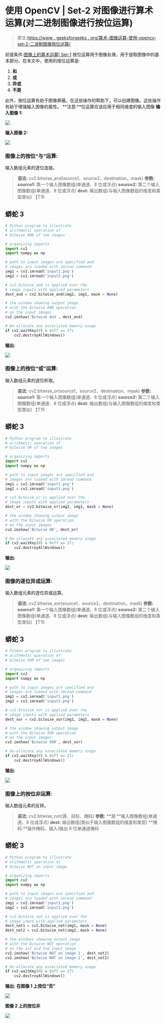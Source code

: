 # 使用 OpenCV | Set-2 对图像进行算术运算(对二进制图像进行按位运算)

> 原文:[https://www . geeksforgeeks . org/算术-图像运算-使用-opencv-set-2-二进制图像按位运算/](https://www.geeksforgeeks.org/arithmetic-operations-on-images-using-opencv-set-2-bitwise-operations-on-binary-images/)

前提条件:[图像上的算术运算| Set-1](https://www.geeksforgeeks.org/arithmetic-operations-on-images-using-opencv-set-1-addition-and-subtraction/)
按位运算用于图像处理，用于提取图像中的基本部分。在本文中，使用的按位运算是:

1.  **和**
2.  **或**
3.  **异或**
4.  **不是**

此外，按位运算有助于图像屏蔽。在这些操作的帮助下，可以创建图像。这些操作有助于增强输入图像的属性。
**注意:**位运算应该应用于相同维度的输入图像
**输入图像 1:**

![](img/ce6be1a24a6a327beba8ad65a0a3e2b0.png)

**输入图像 2:**

![](img/c8bef8d0303f44bd4f68b549a92223e8.png)

### 图像上的按位“与”运算:

输入数组元素的逐位连接。

> **语法:** cv2.bitwise_and(source1，source2，destination，mask)
> **参数:**
> **source1:** 第一个输入图像数组(单通道、8 位或浮点)
> **source2:** 第二个输入图像数组(单通道、8 位或浮点)
> **dest:** 输出数组(与输入图像数组的维度和类型类似)
> 【T15

## 蟒蛇 3

```py
# Python program to illustrate
# arithmetic operation of
# bitwise AND of two images

# organizing imports
import cv2
import numpy as np

# path to input images are specified and  
# images are loaded with imread command 
img1 = cv2.imread('input1.png') 
img2 = cv2.imread('input2.png')

# cv2.bitwise_and is applied over the
# image inputs with applied parameters
dest_and = cv2.bitwise_and(img2, img1, mask = None)

# the window showing output image
# with the Bitwise AND operation
# on the input images
cv2.imshow('Bitwise And', dest_and)

# De-allocate any associated memory usage 
if cv2.waitKey(0) & 0xff == 27:
    cv2.destroyAllWindows()
```

**输出:**

![](img/7d661b2a501cfd34fc0478aa40c743ea.png)

### 图像上的按位“或”运算:

输入数组元素的逐位析取。

> **语法:** cv2.bitwise_or(source1，source2，destination，mask)
> **参数:**
> **source1:** 第一个输入图像数组(单通道、8 位或浮点)
> **source2:** 第二个输入图像数组(单通道、8 位或浮点)
> **dest:** 输出数组(与输入图像数组的维度和类型类似)
> 【T15

## 蟒蛇 3

```py
# Python program to illustrate
# arithmetic operation of
# bitwise OR of two images

# organizing imports
import cv2
import numpy as np

# path to input images are specified and  
# images are loaded with imread command 
img1 = cv2.imread('input1.png') 
img2 = cv2.imread('input2.png')

# cv2.bitwise_or is applied over the
# image inputs with applied parameters
dest_or = cv2.bitwise_or(img2, img1, mask = None)

# the window showing output image
# with the Bitwise OR operation
# on the input images
cv2.imshow('Bitwise OR', dest_or)

# De-allocate any associated memory usage 
if cv2.waitKey(0) & 0xff == 27:
    cv2.destroyAllWindows()
```

**输出:**

![](img/f0e84ac83bb69412acba374c2da07e48.png)

### 图像的逐位异或运算:

输入数组元素的逐位异或运算。

> **语法:** cv2.bitwise_xor(source1，source2，destination，mask)
> **参数:**
> **source1:** 第一个输入图像数组(单通道、8 位或浮点)
> **source2:** 第二个输入图像数组(单通道、8 位或浮点)
> **dest:** 输出数组(与输入图像数组的维度和类型类似)
> 【T15

## 蟒蛇 3

```py
# Python program to illustrate
# arithmetic operation of
# bitwise XOR of two images

# organizing imports
import cv2
import numpy as np

# path to input images are specified and  
# images are loaded with imread command 
img1 = cv2.imread('input1.png') 
img2 = cv2.imread('input2.png')

# cv2.bitwise_xor is applied over the
# image inputs with applied parameters
dest_xor = cv2.bitwise_xor(img1, img2, mask = None)

# the window showing output image
# with the Bitwise XOR operation
# on the input images
cv2.imshow('Bitwise XOR', dest_xor)

# De-allocate any associated memory usage 
if cv2.waitKey(0) & 0xff == 27:
    cv2.destroyAllWindows()
```

**输出:**

![](img/986ebfd475ea974fd48998e910506026.png)

### 图像上的按位非运算:

输入数组元素的反转。

> **语法:** cv2.bitwise_not(源、目标、掩码)
> **参数:**
> **源:**输入图像数组(单通道、8 位或浮点)
> **dest:** 输出数组(类似于输入图像数组的维度和类型)
> **掩码:**操作掩码，输入/输出 8 位单通道掩码

## 蟒蛇 3

```py
# Python program to illustrate
# arithmetic operation of
# bitwise NOT on input image

# organizing imports
import cv2
import numpy as np

# path to input images are specified and  
# images are loaded with imread command 
img1 = cv2.imread('input1.png') 
img2 = cv2.imread('input2.png')

# cv2.bitwise_not is applied over the
# image input with applied parameters
dest_not1 = cv2.bitwise_not(img1, mask = None)
dest_not2 = cv2.bitwise_not(img2, mask = None)

# the windows showing output image
# with the Bitwise NOT operation
# on the 1st and 2nd input image
cv2.imshow('Bitwise NOT on image 1', dest_not1)
cv2.imshow('Bitwise NOT on image 2', dest_not2)

# De-allocate any associated memory usage 
if cv2.waitKey(0) & 0xff == 27:
    cv2.destroyAllWindows()
```

**输出:**
**在图像 1 上按位“否”**

![](img/e41b00ad77f8ef1e557a8cb391740436.png)

**图像 2 上的按位非**

![](img/1a6d7a5e8dc8ab93745938e13b97346e.png)
